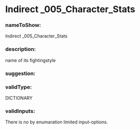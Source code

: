 

# Indirect _005_Character_Stats



  


### nameToShow:
  
Indirect _005_Character_Stats  


### description:
  
name of its fightingstyle  


### suggestion:
  
  


### validType:
  
DICTIONARY  


### validInputs:
  
There is no by enumaration limited input-options.

